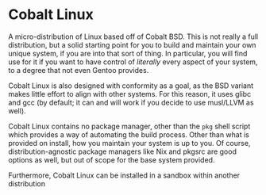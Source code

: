 # Cobalt Linux
A micro-distribution of Linux based off of Cobalt BSD. This is not really a full distribution, but a solid starting point for you to build and maintain your own unique system, if you are into that sort of thing. In particular, you will find use for it if you want to have control of *literally* every aspect of your system, to a degree that not even Gentoo provides.

Cobalt Linux is also designed with conformity as a goal, as the BSD variant makes little effort to align with other systems. For this reason, it uses glibc and gcc (by default; it can and will work if you decide to use musl/LLVM as well).

Cobalt Linux contains no package manager, other than the `pkg` shell script which provides a way of automating the build process. Other than what is provided on install, how you maintain your system is up to you. Of course, distribution-agnostic package managers like Nix and pkgsrc are good options as well, but out of scope for the base system provided.

Furthermore, Cobalt Linux can be installed in a sandbox within another distribution
